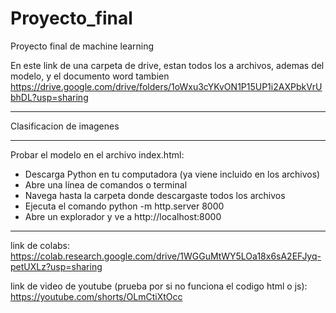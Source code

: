 # Proyecto_final
Proyecto final de machine learning

En este link de una carpeta de drive, estan todos los a archivos, ademas del modelo, y el documento word tambien
https://drive.google.com/drive/folders/1oWxu3cYKvON1P15UP1i2AXPbkVrUbhDL?usp=sharing

----------------------------------------------------------------------------------------------

Clasificacion de imagenes

---------------------------------------------------------------------------------

Probar el modelo en el archivo index.html:
- Descarga Python en tu computadora (ya viene incluido en los archivos)
- Abre una línea de comandos o terminal
- Navega hasta la carpeta donde descargaste todos los archivos
- Ejecuta el comando python -m http.server 8000
- Abre un explorador y ve a http://localhost:8000

-----------------------------------------------------------------------

link de colabs: https://colab.research.google.com/drive/1WGGuMtWY5LOa18x6sA2EFJyq-petUXLz?usp=sharing

link de video de youtube (prueba por si no funciona el codigo html o js): https://youtube.com/shorts/OLmCtiXtOcc



